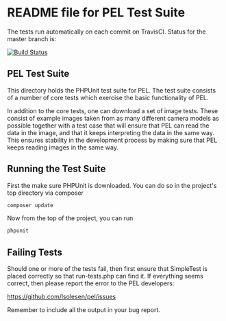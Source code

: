 # README file for PEL Test Suite

The tests run automatically on each commit on TravisCI. Status for the
master branch is:

[![Build Status](https://secure.travis-ci.org/pel/pel.png?branch=master)](http://travis-ci.org/pel/pel)


## PEL Test Suite

This directory holds the PHPUnit test suite for PEL. The test
suite consists of a number of core tests which exercise the basic
functionality of PEL.

In addition to the core tests, one can download a set of image tests.
These consist of example images taken from as many different camera
models as possible together with a test case that will ensure that PEL
can read the data in the image, and that it keeps interpreting the
data in the same way.  This ensures stability in the development
process by making sure that PEL keeps reading images in the same way.


## Running the Test Suite

First the make sure PHPUnit is downloaded. You can do so in
the project's top directory via composer

```bash
composer update
```

Now from the top of the project, you can run

```bash
phpunit
```

## Failing Tests

Should one or more of the tests fail, then first ensure that
SimpleTest is placed correctly so that run-tests.php can find it. If
everything seems correct, then please report the error to the PEL
developers:

  https://github.com/lsolesen/pel/issues

Remember to include all the output in your bug report.
